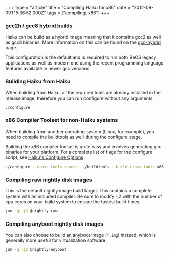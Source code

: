 +++
type = "article"
title = "Compiling Haiku for x86"
date = "2012-09-09T15:36:52.000Z"
tags = ["compiling. x86"]
+++

<h3>gcc2h / gcc8 hybrid builds</h3>

<p>Haiku can be build as a hybrid image meaning that it contains gcc2 as well
as gcc8 binaries. More information on this can be found on the <a href='/guides/building/gcc-hybrid'>gcc-hybrid</a> page.</p>

<p>This configuration is the default and is required to run both BeOS legacy
applications as well as modern one using the recent programming language
features available in newer gcc versions.</p>

<h3>Building Haiku from Haiku</h3>

<p>When building from Haiku, all the required tools are already installed in
the release image, therefore you can run configure without any arguments:</p>

```sh
./configure
```

<h3>x86 Compiler Toolset for non-Haiku systems</h3>

<p>When building from another operating system (Linux, for example), you need
to compile the buildtools as well during the configure stage.</p>

<p>Building the x86 compiler toolset is quite easy and involves generating gcc
binaries for your platform. For a complete list of flags for the configure
script, see <a href='/guides/building/configure'>Haiku's Configure Options</a>

```sh
./configure --cross-tools-source ../buildtools --build-cross-tools x86_gcc2 --build-cross-tools x86
```

<h3>Compiling raw nightly disk images</h3>

This is the default nightly image build target. This contains a complete system with an included compiler. Be sure to modify -j2 with the number of cpu cores on your build system to ensure the fastest build times.

```sh
jam -q -j2 @nightly-raw
```

<h3>Compiling anyboot nightly disk images</h3>

You can also choose to build an anyboot image (`*.img`) instead, which is generally more useful for virtualization software.

```sh
jam -q -j2 @nightly-anyboot
```
